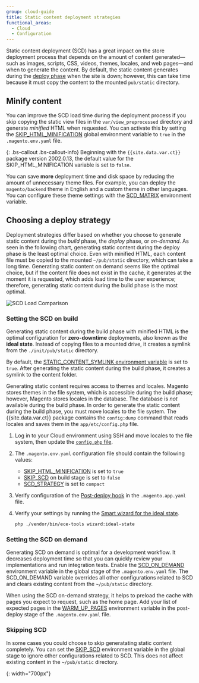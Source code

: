 ```yaml
---
group: cloud-guide
title: Static content deployment strategies
functional_areas:
  - Cloud
  - Configuration
---
```


Static content deployment (SCD) has a great impact on the store deployment process that depends on the amount of content generated—such as images, scripts, CSS, videos, themes, locales, and web pages—and when to generate the content. By default, the static content generates during the [deploy phase]({{page.baseurl}}/cloud/deploy/cloud-deployment-process.html#-deploy-phase) when the site is down; however, this can take time because it must copy the content to the mounted `pub/static` directory.

## Minify content

You can improve the SCD load time during the deployment process if you skip copying the static view files in the `var/view_preprocessed` directory and generate _minified_ HTML when requested. You can activate this by setting the [SKIP_HTML_MINIFICATION]({{page.baseurl}}/cloud/env/variables-global.html#skip_html_minification) global environment variable to `true` in the `.magento.env.yaml` file.

{: .bs-callout .bs-callout-info}
Beginning with the `{{site.data.var.ct}}` package version 2002.0.13, the default value for the SKIP_HTML_MINIFICATION variable is set to `false`.

You can save **more** deployment time and disk space by reducing the amount of unnecessary theme files. For example, you can deploy the `magento/backend` theme in English and a custom theme in other languages. You can configure these theme settings with the [SCD_MATRIX]({{page.baseurl}}/cloud/env/variables-deploy.html#scd_matrix) environment variable.

## Choosing a deploy strategy

Deployment strategies differ based on whether you choose to generate static content during the _build_ phase, the _deploy_ phase, or _on-demand_. As seen in the following chart, generating static content during the deploy phase is the least optimal choice. Even with minified HTML, each content file must be copied to the mounted `~/pub/static` directory, which can take a long time. Generating static content on demand seems like the optimal choice, but if the content file does not exist in the cache, it generates at the moment it is requested, which adds load time to the user experience; therefore, generating static content during the build phase is the most optimal.

![SCD Load Comparison]

### Setting the SCD on build

Generating static content during the build phase with minified HTML is the optimal configuration for **zero-downtime** deployments, also known as the **ideal state**. Instead of copying files to a mounted drive, it creates a symlink from the `./init/pub/static` directory.

By default, the [STATIC_CONTENT_SYMLINK environment variable]({{page.baseurl}}/cloud/env/variables-deploy.html#static_content_symlink) is set to `true`. After generating the static content during the build phase, it creates a symlink to the content folder.

Generating static content requires access to themes and locales. Magento stores themes in the file system, which is accessible during the build phase; however, Magento stores locales in the database. The database is _not_ available during the build phase. In order to generate the static content during the build phase, you must move locales to the file system. The {{site.data.var.ct}} package contains the `config:dump` command that reads locales and saves them in the `app/etc/config.php` file.

1.  Log in to your Cloud environment using SSH and move locales to the file system, then update the [`config.php` file]({{page.baseurl}}/cloud/project/project-upgrade.html#create-a-new-configphp-file).

1.  The `.magento.env.yaml` configuration file should contain the following values:

    -  [SKIP_HTML_MINIFICATION]({{page.baseurl}}/cloud/env/variables-global.html#skip_html_minification) is set to `true`
    -  [SKIP_SCD]({{page.baseurl}}/cloud/env/variables-build.html#skip_scd) on build stage is set to `false`
    -  [SCD_STRATEGY]({{page.baseurl}}/cloud/env/variables-build.html#scd_strategy) is set to `compact`

1.  Verify configuration of the [Post-deploy hook]({{page.baseurl}}/cloud/project/project-conf-files_magento-app.html#hooks) in the `.magento.app.yaml` file.

1.  Verify your settings by running the [Smart wizard for the ideal state]({{page.baseurl}}/cloud/deploy/smart-wizards.html).

    ```bash
    php ./vendor/bin/ece-tools wizard:ideal-state
    ```

### Setting the SCD on demand

Generating SCD on demand is optimal for a development workflow. It decreases deployment time so that you can quickly review your implementations and run integration tests. Enable the [SCD_ON_DEMAND]({{page.baseurl}}/cloud/env/variables-global.html#scd_on_demand) environment variable in the global stage of the `.magento.env.yaml` file. The SCD_ON_DEMAND variable overrides all other configurations related to SCD and clears existing content from the `~/pub/static` directory.

When using the SCD on-demand strategy, it helps to preload the cache with pages you expect to request, such as the home page. Add your list of expected pages in the [WARM_UP_PAGES]({{page.baseurl}}/cloud/env/variables-post-deploy.html#warm_up_pages) environment variable in the post-deploy stage of the `.magento.env.yaml` file.

### Skipping SCD

In some cases you could choose to skip generatating static content completely. You can set the [SKIP_SCD]({{page.baseurl}}/cloud/env/variables-build.html#skip_scd) environment variable in the global stage to ignore other configurations related to SCD. This does not affect existing content in the `~/pub/static` directory.

[SCD Load Comparison]: {{site.baseurl}}/common/images/cloud/scd-load-times.png
{: width="700px"}